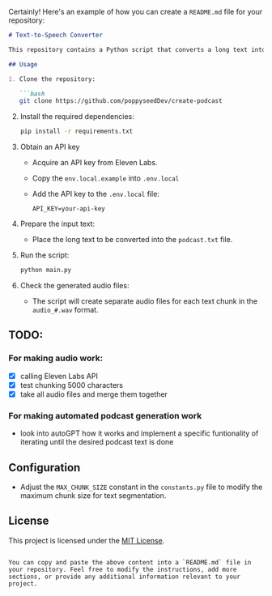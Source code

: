 Certainly! Here's an example of how you can create a `README.md` file for your repository:

```markdown
# Text-to-Speech Converter

This repository contains a Python script that converts a long text into speech by utilizing a Text-to-Speech API. The script breaks down the input text into smaller chunks and saves each resulting speech segment in a separate audio file.

## Usage

1. Clone the repository:

   ```bash
   git clone https://github.com/poppyseedDev/create-podcast
   ```

2. Install the required dependencies:

   ```bash
   pip install -r requirements.txt
   ```

3. Obtain an API key

   - Acquire an API key from Eleven Labs.
   - Copy the `env.local.example` into `.env.local`
   - Add the API key to the `.env.local` file:

     ```plaintext
     API_KEY=your-api-key
     ```

4. Prepare the input text:

   - Place the long text to be converted into the `podcast.txt` file.

5. Run the script:

   ```bash
   python main.py
   ```

6. Check the generated audio files:

   - The script will create separate audio files for each text chunk in the `audio_#.wav` format.

## TODO:
### For making audio work:
- [x] calling Eleven Labs API
- [x] test chunking 5000 characters
- [x] take all audio files and merge them together

### For making automated podcast generation work
- look into autoGPT how it works and implement a specific funtionality of iterating until the desired podcast text is done

## Configuration

- Adjust the `MAX_CHUNK_SIZE` constant in the `constants.py` file to modify the maximum chunk size for text segmentation.

## License

This project is licensed under the [MIT License](LICENSE).
```

You can copy and paste the above content into a `README.md` file in your repository. Feel free to modify the instructions, add more sections, or provide any additional information relevant to your project.